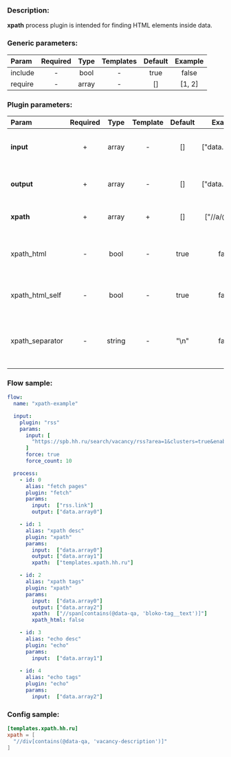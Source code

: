 ### Description:

**xpath** process plugin is intended for finding HTML elements inside
data.


### Generic parameters:

| Param   | Required | Type  | Templates | Default | Example |
|:--------|:--------:|:-----:|:---------:|:-------:|:-------:|
| include |    -     | bool  |     -     |  true   |  false  |
| require |    -     | array |     -     |   []    | [1, 2]  |


### Plugin parameters:

| Param           | Required |  Type  | Template | Default |     Example     | Description                                                                                         |
|:----------------|:--------:|:------:|:--------:|:-------:|:---------------:|:----------------------------------------------------------------------------------------------------|
| **input**       |    +     | array  |    -     |   []    | ["data.array0"] | List of [DataItem](https://github.com/livelace/gosquito/blob/master/docs/data.md) fields with data. |
| **output**      |    +     | array  |    -     |   []    | ["data.array0"] | List of target [DataItem](https://github.com/livelace/gosquito/blob/master/docs/data.md) fields.    |
| **xpath**       |    +     | array  |    +     |   []    |  ["//a/@href"]  | List of [Xpath](https://en.wikipedia.org/wiki/XPath) queries.                                       |
| xpath_html      |    -     |  bool  |    -     |  true   |      false      | Get nodes with HTML tags (only text by default).                                                      |
| xpath_html_self |    -     |  bool  |    -     |  true   |      false      | Include HTML tags of Xpath node.                                                                    |
| xpath_separator |    -     | string |    -     |  "\n"   |      false      | Add a custom separator between found nodes.                                                           |

### Flow sample:

```yaml
flow:
  name: "xpath-example"

  input:
    plugin: "rss"
    params:
      input: [
        "https://spb.hh.ru/search/vacancy/rss?area=1&clusters=true&enable_snippets=true&search_period=1&specialization=1&text=."
      ]
      force: true
      force_count: 10

  process:
    - id: 0
      alias: "fetch pages"
      plugin: "fetch"
      params:
        input:  ["rss.link"]
        output: ["data.array0"]

    - id: 1
      alias: "xpath desc"
      plugin: "xpath"
      params:
        input:  ["data.array0"]
        output: ["data.array1"]
        xpath:  ["templates.xpath.hh.ru"]

    - id: 2
      alias: "xpath tags"
      plugin: "xpath"
      params:
        input:  ["data.array0"]
        output: ["data.array2"]
        xpath:  ["//span[contains(@data-qa, 'bloko-tag__text')]"]
        xpath_html: false

    - id: 3
      alias: "echo desc"
      plugin: "echo"
      params:
        input:  ["data.array1"]
        
    - id: 4
      alias: "echo tags"
      plugin: "echo"
      params:
        input:  ["data.array2"]
```

### Config sample:

```toml
[templates.xpath.hh.ru]
xpath = [
  "//div[contains(@data-qa, 'vacancy-description')]"
]
```

